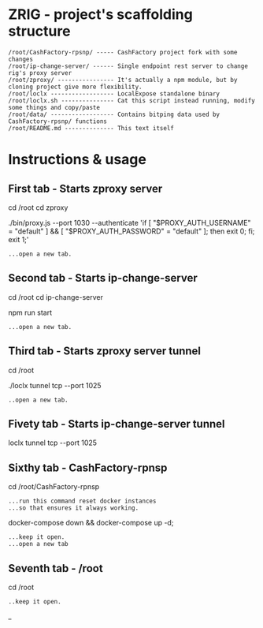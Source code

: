 
# ZRIG - project's scaffolding structure

    /root/CashFactory-rpsnp/ ----- CashFactory project fork with some changes
    /root/ip-change-server/ ------ Single endpoint rest server to change rig's proxy server
    /root/zproxy/ ---------------- It's actually a npm module, but by cloning project give more flexibility.
    /root/loclx ------------------ LocalExpose standalone binary
    /root/loclx.sh --------------- Cat this script instead running, modify some things and copy/paste
    /root/data/ ------------------ Contains bitping data used by CashFactory-rpsnp/ functions
    /root/README.md -------------- This text itself

# Instructions & usage

## First tab - Starts zproxy server

cd /root
cd zproxy

./bin/proxy.js --port 1030 --authenticate 'if [ "$PROXY_AUTH_USERNAME" = "default" ] && [ "$PROXY_AUTH_PASSWORD" = "default" ]; then exit 0; fi; exit 1;'

	...open a new tab.

## Second tab - Starts ip-change-server

cd /root
cd ip-change-server

npm run start

	...open a new tab.

## Third tab - Starts zproxy server tunnel

cd /root

./loclx tunnel tcp --port 1025

	..open a new tab.

## Fivety tab - Starts ip-change-server tunnel

loclx tunnel tcp --port 1025

## Sixthy tab - CashFactory-rpnsp

cd /root/CashFactory-rpnsp

	...run this command reset docker instances
	...so that ensures it always working.

docker-compose down && docker-compose up -d;

	...keep it open.
	...open a new tab

## Seventh tab - /root

cd /root

	..keep it open.
_
